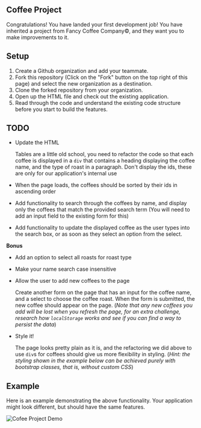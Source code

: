 ## Coffee Project

Congratulations! You have landed your first development job! You have inherited
a project from Fancy Coffee Company&copy;, and they want you to make
improvements to it.

## Setup

1. Create a Github organization and add your teammate.
1. Fork this repository (Click on the "Fork" button on the top right of this
   page) and select the new organization as a destination.
1. Clone the forked repository from your organization.
1. Open up the HTML file and check out the existing application.
1. Read through the code and understand the existing code structure before you start to build the features.

## TODO

- Update the HTML

    Tables are a little old school, you need to refactor the code so that each
    coffee is displayed in a `div` that contains a heading displaying the coffee
    name, and the type of roast in a paragraph. Don't display the ids, these are
    only for our application's internal use

- When the page loads, the coffees should be sorted by their ids in ascending
  order

- Add functionality to search through the coffees by name, and display only the
  coffees that match the provided search term (You will need to add an input
  field to the existing form for this)

- Add functionality to update the displayed coffee as the user types into the
  search box, or as soon as they select an option from the select.

**Bonus**

- Add an option to select all roasts for roast type

- Make your name search case insensitive

- Allow the user to add new coffees to the page

    Create another form on the page that has an input for the coffee name, and
    a select to choose the coffee roast. When the form is submitted, the new
    coffee should appear on the page. (*Note that any new coffees you add will
    be lost when you refresh the page, for an extra challenge, research
    how `localStorage` works and see if you can find a way to persist the data*)

- Style it!

    The page looks pretty plain as it is, and the refactoring we did above to
    use `div`s for coffees should give us more flexibility in styling. (*Hint:
    the styling shown in the example below can be achieved purely with bootstrap
    classes, that is, without custom CSS*)

## Example

Here is an example demonstrating the above functionality. Your application might
look different, but should have the same features.

![Cofee Project Demo](demo.gif)
